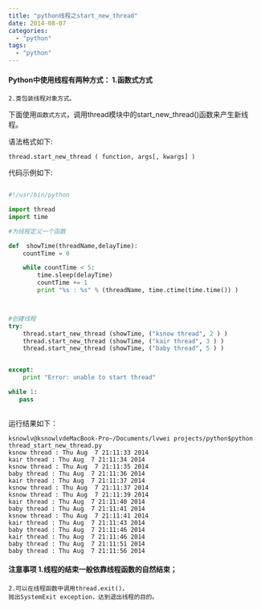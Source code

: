 ```yaml
---
title: "python线程之start_new_thread"
date: 2014-08-07
categories:
  - "python"
tags:
  - "python"
---
```

<!--more-->

#### Python中使用线程有两种方式：    1.函数式方式
    2.类包装线程对象方式。

<!--more-->

下面使用`函数式方式`，调用thread模块中的start_new_thread()函数来产生新线程。

语法格式如下:

    thread.start_new_thread ( function, args[, kwargs] )
    
    
代码示例如下:

``` python

#!/usr/bin/python

import thread
import time

#为线程定义一个函数

def  showTime(threadName,delayTime):
	countTime = 0

	while countTime < 5:
		time.sleep(delayTime)
		countTime += 1
		print "%s : %s" % (threadName, time.ctime(time.time()) )



#创建线程
try:
	thread.start_new_thread (showTime, ("ksnow thread", 2 ) )
	thread.start_new_thread (showTime, ("kair thread", 3 ) )
	thread.start_new_thread (showTime, ("baby thread", 5 ) )


except:
	print "Error: unable to start thread"

while 1:
   pass
   
```

运行结果如下：

    ksnowlv@ksnowlvdeMacBook-Pro~/Documents/lvwei projects/python$python thread_start_new_thread.py 
    ksnow thread : Thu Aug  7 21:11:33 2014
    kair thread : Thu Aug  7 21:11:34 2014
    ksnow thread : Thu Aug  7 21:11:35 2014
    baby thread : Thu Aug  7 21:11:36 2014
    kair thread : Thu Aug  7 21:11:37 2014
    ksnow thread : Thu Aug  7 21:11:37 2014
    ksnow thread : Thu Aug  7 21:11:39 2014
    kair thread : Thu Aug  7 21:11:40 2014
    baby thread : Thu Aug  7 21:11:41 2014
    ksnow thread : Thu Aug  7 21:11:41 2014
    kair thread : Thu Aug  7 21:11:43 2014
    baby thread : Thu Aug  7 21:11:46 2014
    kair thread : Thu Aug  7 21:11:46 2014
    baby thread : Thu Aug  7 21:11:51 2014
    baby thread : Thu Aug  7 21:11:56 2014
    
    
#### 注意事项    1.线程的结束一般依靠线程函数的自然结束；
    2.可以在线程函数中调用thread.exit()，
    抛出SystemExit exception，达到退出线程的目的。